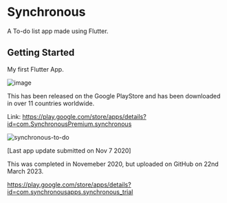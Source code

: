 # Synchronous  

A To-do list app made using Flutter. 

## Getting Started
My first Flutter App. 

![image](https://user-images.githubusercontent.com/110815021/226717545-ec2b0019-5d4e-41f8-9ab6-9fb3b322477d.png)

This has been released on the Google PlayStore and has been downloaded in over 11 countries worldwide. 

Link:  https://play.google.com/store/apps/details?id=com.SynchronousPremium.synchronous

![synchronous-to-do](https://user-images.githubusercontent.com/110815021/226721118-5640e68b-44e4-4498-9adf-0ae597b9db99.png) 

[Last app update submitted on Nov 7 2020]

This was completed in Novemeber 2020, but uploaded on GitHub on 22nd March 2023. 
 
https://play.google.com/store/apps/details?id=com.synchronousapps.synchronous_trial
